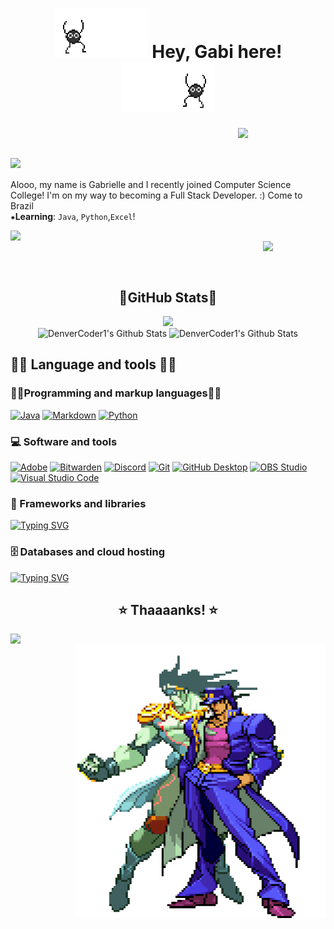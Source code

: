 <!--Introdution-->
<h1 align="center"><img width='150' src="https://github.com/Baralou/Baralou/blob/main/bixin%202.gif"/> Hey, Gabi here!<img  width='150' src="https://github.com/Baralou/Baralou/blob/main/da85c3r-1df833f0-f4ce-4ba0-8576-8541b3470697.gif"/></h1> 

 <img align='right' src="https://static.wikia.nocookie.net/all-fiction-battles/images/7/7f/The_Penitent_One_sprite1.gif/revision/latest/top-crop/width/360/height/360?cb=20210315160600" width="140"></h2></br>
</br>
 
<img align='left' src="https://64.media.tumblr.com/23c08e0f28bf5ae9ea93f0ead4f3b80b/tumblr_oos7umjMh81roe0j1o1_500.gif" width='100'></h2></br>
</br> Alooo, my name is Gabrielle and I recently joined Computer Science College! I'm on my way to becoming a Full Stack Developer. :)
Come to Brazil </br>
⁕__Learning__: `Java`, `Python`,`Excel`!


<p>
	<img align='left' src="https://static.wikia.nocookie.net/b1f1ccc5-fe57-4c59-8312-aa6a0442f194/scale-to-width/370" width='100'></br>
 	<img align='right' src="https://64.media.tumblr.com/5720c0b3f55bbdbb3b9c7753f04fb790/tumblr_moymevmI0v1rwai13o1_500.gif" width='100'></br>
</p>
</br>

 
 
 
 
<div align="center"><h2>👾GitHub Stats👾</h2></div>


 <div align='center'> 
	<img height="120em" src="https://github-readme-stats.vercel.app/api/top-langs/?username=Baralou&layout=compact&langs_count=7&text_color=ffffff&theme=radical"/></a></br>
     <img alt="DenverCoder1's Github Stats" src="https://github-readme-stats.vercel.app/api?username=baralou&show_icons=true&text_color=ffffff&theme=radical&include_all_commits=true&count_private=true" height="140em"/></a> 
     <img alt="DenverCoder1's Github Stats" src="https://streak-stats.demolab.com?user=Baralou&dates=ffffff&theme=radical&date_format=j%20M%5B%20Y%5D" height="140em"/></a>
 

	

 	
<div align="left"><h2>🐱‍💻 Language and tools 🐱‍💻</h2></div>
<div align="left"><h3>🐱‍👤Programming and markup languages🐱‍👤</h3></div>

<p align='left'>
    <a href="https://github.com/search?q=user%3ADenverCoder1+language%3Ajava"><img alt="Java" src="https://custom-icon-badges.demolab.com/badge/Java-007396.svg?logo=java&logoColor=white"></a>
    <a href="https://github.com/search?q=user%3ADenverCoder1+language%3Amarkdown"><img alt="Markdown" src="https://img.shields.io/badge/Markdown-000000.svg?logo=markdown&logoColor=white"></a>    
    <a href="https://github.com/search?q=user%3ADenverCoder1+language%3Apython"><img alt="Python" src="https://img.shields.io/badge/Python-14354C.svg?logo=python&logoColor=white"></a>
   
<div align="left"><h3>💻 Software and tools</h3></div>

<p align='left'>
    <a href="#"><img alt="Adobe" src="https://img.shields.io/badge/Adobe-FF0000.svg?logo=adobe&logoColor=white"></a>
    <a href="#"><img alt="Bitwarden" src="https://img.shields.io/badge/-Bitwarden-175DDC?logo=bitwarden&logoColor=white"></a>
    <a href="#"><img alt="Discord" src="https://img.shields.io/badge/-Discord-5865F2.svg?logo=discord&logoColor=white"></a>
    <a href="#"><img alt="Git" src="https://img.shields.io/badge/Git-F05033.svg?logo=git&logoColor=white"></a>
    <a href="#"><img alt="GitHub Desktop" src="https://img.shields.io/badge/GitHub%20Desktop-8034A9.svg?logo=github&logoColor=white"></a>
    <a href="#"><img alt="OBS Studio" src="https://img.shields.io/badge/-OBS-302E31?logo=obs-studio&logoColor=white"></a>
    <a href="#"><img alt="Visual Studio Code" src="https://img.shields.io/badge/Visual%20Studio%20Code-0078d7.svg?logo=visual-studio-code&logoColor=white"></a>
</p>


</p>

<div align="left"><h3>🧰 Frameworks and libraries</h3></div>

<p align="left">
  <a href="https://git.io/typing-svg"><img src="https://readme-typing-svg.demolab.com?font=VT323&size=73&duration=4953&pause=984&color=690C5E&background=FFFFFF00&center=true&vCenter=true&width=514&height=68&lines=working+on+it....;-no+data-" alt="Typing SVG" /></a>
</p>


<div align="left"><h3>🗄️ Databases and cloud hosting</h3></div>

<p>
    <p align="left">
  <a href="https://git.io/typing-svg"><img src="https://readme-typing-svg.demolab.com?font=VT323&size=73&duration=4953&pause=984&color=690C5E&background=FFFFFF00&center=true&vCenter=true&width=514&height=68&lines=working+on+it....;-no+data-" alt="Typing SVG" /></a>
</p>
</p>

 

 
 
 
 <div align="center"><h2>⭐ Thaaaanks! ⭐</h2></div>
 

 
  <img align='left' src="https://i.imgur.com/j3G3Y1U.gif" width='300'>
  <img align='right' src="https://github.com/Baralou/Baralou/blob/main/ezgif.com-gif-maker.gif" width='400'>
 
 
